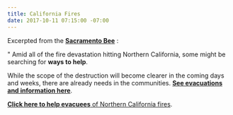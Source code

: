 ```yaml
---
title: California Fires
date: 2017-10-11 07:15:00 -07:00
---
```


Excerpted from the [**Sacramento Bee**](http://www.sacbee.com/) :

"  Amid all of the fire devastation hitting Northern California, some might be searching for **ways to help**.

While the scope of the destruction will become clearer in the coming days and weeks, there are already needs in the communities. [**See evacuations and information here**](http://www.sacbee.com/news/state/california/fires/article177893206.html).

[**Click here to help evacuees** of Northern California fires](http://www.sacbee.com/news/local/article177964926.html).


